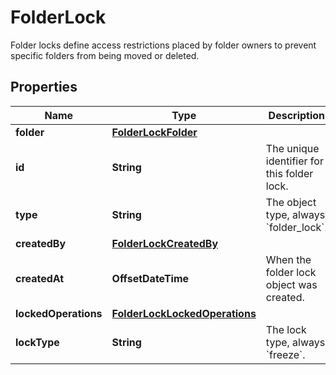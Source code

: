 

# FolderLock

Folder locks define access restrictions placed by folder owners to prevent specific folders from being moved or deleted.

## Properties

| Name | Type | Description | Notes |
|------------ | ------------- | ------------- | -------------|
|**folder** | [**FolderLockFolder**](FolderLockFolder.md) |  |  [optional] |
|**id** | **String** | The unique identifier for this folder lock. |  [optional] |
|**type** | **String** | The object type, always &#x60;folder_lock&#x60;. |  [optional] |
|**createdBy** | [**FolderLockCreatedBy**](FolderLockCreatedBy.md) |  |  [optional] |
|**createdAt** | **OffsetDateTime** | When the folder lock object was created. |  [optional] |
|**lockedOperations** | [**FolderLockLockedOperations**](FolderLockLockedOperations.md) |  |  [optional] |
|**lockType** | **String** | The lock type, always &#x60;freeze&#x60;. |  [optional] |



